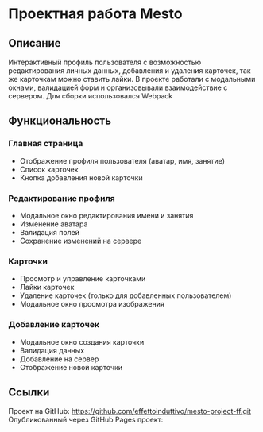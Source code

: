 # Проектная работа Mesto

## Описание

Интерактивный профиль пользователя с возможностью редактирования личных данных, добавления и удаления карточек, так же карточкам можно ставить лайки. В проекте работали с модальными окнами, валидацией форм и организовывали взаимодействие с сервером. Для сборки использовался Webpack

## Функциональность

### Главная страница
- Отображение профиля пользователя (аватар, имя, занятие)
- Список карточек
- Кнопка добавления новой карточки

### Редактирование профиля
- Модальное окно редактирования имени и занятия
- Изменение аватара
- Валидация полей
- Сохранение изменений на сервере

### Карточки
- Просмотр и управление карточками
- Лайки карточек
- Удаление карточек (только для добавленных пользователем)
- Модальное окно просмотра изображения

### Добавление карточек
- Модальное окно создания карточки
- Валидация данных
- Добавление на сервер
- Отображение новой карточки

## Ссылки

Проект на GitHub: https://github.com/effettoinduttivo/mesto-project-ff.git
Опубликованный через GitHub Pages проект: 

